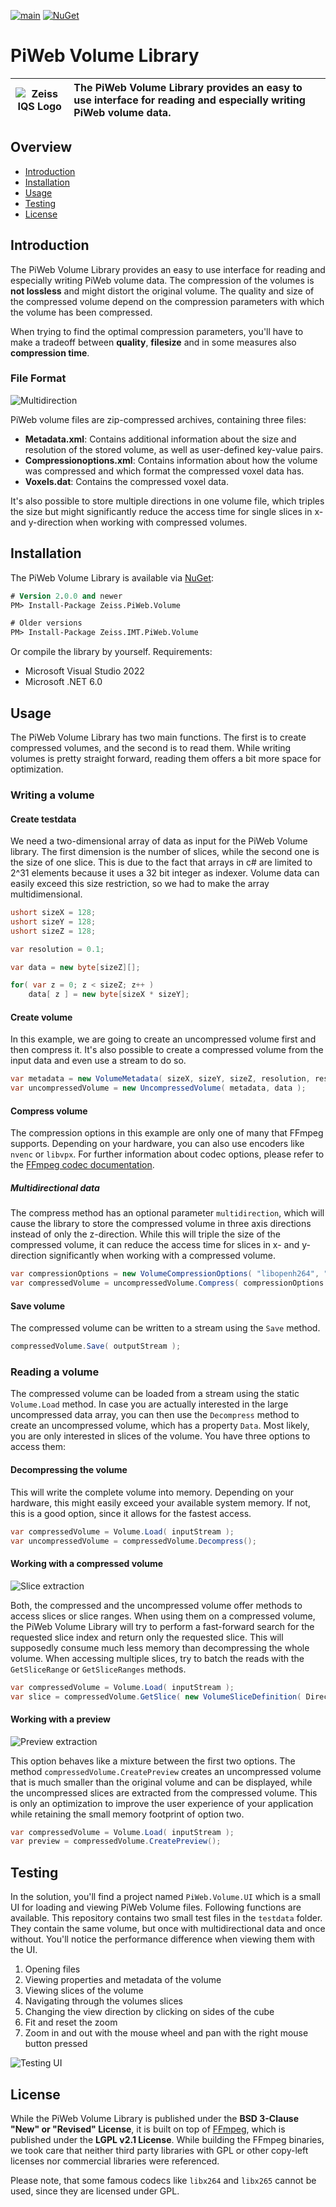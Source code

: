 [logo]: gfx/logo_128x128.png "Zeiss IQS Logo"
[classes]: docs/gfx/classdiagram.png "Class diagram"
[multi]: docs/gfx/multi.png "multi"
[previewExtraction]: docs/gfx/previewExtraction.png "PreviewExtraction"
[sliceExtraction]: docs/gfx/sliceExtraction.png "SliceExtraction"
[testingUI]: docs/gfx/testing_ui.jpg "TestingUI"

[![main](https://github.com/ZEISS-PiWeb/PiWeb-Volume/actions/workflows/dotnet.yml/badge.svg?branch=main)](https://github.com/ZEISS-PiWeb/PiWeb-Volume/actions/workflows/dotnet.yml)
[![NuGet](https://img.shields.io/nuget/v/Zeiss.PiWeb.Volume?logo=nuget)](https://www.nuget.org/packages/Zeiss.PiWeb.Volume/)

# PiWeb Volume Library

| ![Zeiss IQS Logo][logo]| The **PiWeb Volume Library** provides an easy to use interface for reading and especially writing PiWeb volume data. |
|-|:-|


## Overview

- [Introduction](#introduction)
- [Installation](#installation)
- [Usage](#usage)
- [Testing](#testing)
- [License](#license)

## Introduction

The PiWeb Volume Library provides an easy to use interface for reading and especially writing PiWeb volume data. The compression of the volumes is **not lossless** and might distort the original volume. The quality and size of the compressed volume depend on the compression parameters with which the volume has been compressed.

When trying to find the optimal compression parameters, you'll have to make a tradeoff between **quality**, **filesize** and in some measures also **compression time**.

### File Format

![Multidirection][multi]

PiWeb volume files are zip-compressed archives, containing three files:

- **Metadata.xml**: Contains additional information about the size and resolution of the stored volume, as well as user-defined key-value pairs.
- **Compressionoptions.xml**: Contains information about how the volume was compressed and which format the compressed voxel data has.
- **Voxels.dat**: Contains the compressed voxel data.

It's also possible to store multiple directions in one volume file, which triples the size but might significantly reduce the access time for single slices in x- and y-direction when working with compressed volumes.

## Installation

The PiWeb Volume Library is available via [NuGet](https://www.nuget.org/packages/Zeiss.PiWeb.Volume/):

```ps
# Version 2.0.0 and newer
PM> Install-Package Zeiss.PiWeb.Volume

# Older versions
PM> Install-Package Zeiss.IMT.PiWeb.Volume
```

Or compile the library by yourself. Requirements:

- Microsoft Visual Studio 2022
- Microsoft .NET 6.0

## Usage

The PiWeb Volume Library has two main functions. The first is to create compressed volumes, and the second is to read them. While writing volumes is pretty straight forward, reading them offers a bit more space for optimization.

### Writing a volume

#### Create testdata

We need a two-dimensional array of data as input for the PiWeb Volume library. The first dimension is the number of slices, while the second one is the size of one slice. This is due to the fact that arrays in c# are limited to 2^31 elements because it uses a 32 bit integer as indexer. Volume data can easily exceed this size restriction, so we had to make the array multidimensional.

```csharp
ushort sizeX = 128;
ushort sizeY = 128;
ushort sizeZ = 128;

var resolution = 0.1;

var data = new byte[sizeZ][];

for( var z = 0; z < sizeZ; z++ )
    data[ z ] = new byte[sizeX * sizeY];
```

#### Create volume

In this example, we are going to create an uncompressed volume first and then compress it. It's also possible to create a compressed volume from the input data and even use a stream to do so.

```csharp
var metadata = new VolumeMetadata( sizeX, sizeY, sizeZ, resolution, resolution, resolution );
var uncompressedVolume = new UncompressedVolume( metadata, data );
```

#### Compress volume

The compression options in this example are only one of many that FFmpeg supports. Depending on your hardware, you can also use encoders like `nvenc` or `libvpx`. For further information about codec options, please refer to the [FFmpeg codec documentation](www.ffmpeg.org/ffmpeg-codecs.html).

##### Multidirectional data

The compress method has an optional parameter `multidirection`, which will cause the library to store the compressed volume in three axis directions instead of only the z-direction. While this will triple the size of the compressed volume, it can reduce the access time for slices in x- and y-direction significantly when working with a compressed volume.

```csharp
var compressionOptions = new VolumeCompressionOptions( "libopenh264", "yuv420p", null, 1000000 );
var compressedVolume = uncompressedVolume.Compress( compressionOptions );
```

#### Save volume

The compressed volume can be written to a stream using the `Save` method.

```csharp
compressedVolume.Save( outputStream );
```

### Reading a volume

The compressed volume can be loaded from a stream using the static `Volume.Load` method. In case you are actually interested in the large uncompressed data array, you can then use the `Decompress` method to create an uncompressed volume, which has a property `Data`. Most likely, you are only interested in slices of the volume. You have three options to access them:

#### Decompressing the volume

This will write the complete volume into memory. Depending on your hardware, this might easily exceed your available system memory. If not, this is a good option, since it allows for the fastest access.

```csharp
var compressedVolume = Volume.Load( inputStream );
var uncompressedVolume = compressedVolume.Decompress();
```

#### Working with a compressed volume

![Slice extraction][sliceExtraction]

Both, the compressed and the uncompressed volume offer methods to access slices or slice ranges. When using them on a compressed volume, the PiWeb Volume Library will try to perform a fast-forward search for the requested slice index and return only the requested slice. This will supposedly consume much less memory than decompressing the whole volume. When accessing multiple slices, try to batch the reads with the `GetSliceRange` or `GetSliceRanges` methods.

```csharp
var compressedVolume = Volume.Load( inputStream );
var slice = compressedVolume.GetSlice( new VolumeSliceDefinition( Direction.Z, 64 ) );
```

#### Working with a preview

![Preview extraction][previewExtraction]

This option behaves like a mixture between the first two options. The method `compressedVolume.CreatePreview` creates an uncompressed volume that is much smaller than the original volume and can be displayed, while the uncompressed slices are extracted from the compressed volume. This is only an optimization to improve the user experience of your application while retaining the small memory footprint of option two.

```csharp
var compressedVolume = Volume.Load( inputStream );
var preview = compressedVolume.CreatePreview();
```

## Testing

In the solution, you'll find a project named `PiWeb.Volume.UI` which is a small UI for loading and viewing PiWeb Volume files. Following functions are available. This repository contains two small test files in the `testdata` folder. They contain the same volume, but once with multidirectional data and once without. You'll notice the performance difference when viewing them with the UI.

1. Opening files
2. Viewing properties and metadata of the volume
3. Viewing slices of the volume
4. Navigating through the volumes slices
5. Changing the view direction by clicking on sides of the cube
6. Fit and reset the zoom
7. Zoom in and out with the mouse wheel and pan with the right mouse button pressed

![Testing UI][testingUI]

## License

While the PiWeb Volume Library is published under the **BSD 3-Clause "New" or "Revised" License**, it is built on top of [FFmpeg](https://www.ffmpeg.org), which is published under the **LGPL v2.1 License**. While building the FFmpeg binaries, we took care that neither third party libraries with GPL or other copy-left licenses nor commercial libraries were referenced.

Please note, that some famous codecs like `libx264` and `libx265` cannot be used, since they are licensed under GPL.
